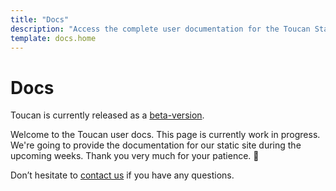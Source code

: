 ```yaml
---
title: "Docs"
description: "Access the complete user documentation for the Toucan Static Site Generator. Learn how to create and manage static websites efficiently."
template: docs.home
---
```


# Docs

Toucan is currently released as a [beta-version](https://github.com/binarybirds/toucan).

Welcome to the Toucan user docs. This page is currently work in progress. We're going to provide the documentation for our static site during the upcoming weeks. Thank you very much for your patience. 🙏

Don’t hesitate to [contact us](/contact/) if you have any questions.